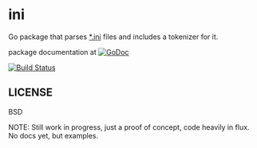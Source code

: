 ini
======
Go package that parses [*.ini][5] files and includes a tokenizer for it.

package documentation at [![GoDoc][3]][4]

[![Build Status][1]][2]

[1]: https://secure.travis-ci.org/nightlyone/ini.png
[2]: http://travis-ci.org/nightlyone/ini


LICENSE
-------
BSD


NOTE: Still work in progress, just a proof of concept, code heavily in flux. No docs yet, but examples.

[3]: https://godoc.org/github.com/nightlyone/ini?status.png
[4]: https://godoc.org/github.com/nightlyone/ini
[5]: http://en.wikipedia.org/wiki/INI_file
